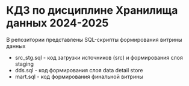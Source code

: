# КДЗ по дисциплине Хранилища данных 2024-2025

В репозитории представлены SQL-скрипты формирования витрины данных
* src_stg.sql - код загрузки источников (src) и формирования слоя staging
* dds.sql - код формирования слоя data detail store
* mart.sql - код формирования финальной витрины

